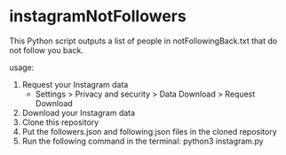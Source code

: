 # instagramNotFollowers
This Python script outputs a list of people in notFollowingBack.txt that do not follow you back.

usage: 
1. Request your Instagram data
    - Settings > Privacy and security > Data Download > Request Download
2. Download your Instagram data
3. Clone this repository
4. Put the followers.json and following.json files in the cloned repository
5. Run the following command in the terminal: python3 instagram.py
